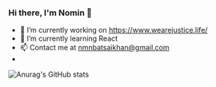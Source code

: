 ### Hi there, I'm Nomin 👋

- 🔭 I’m currently working on https://www.wearejustice.life/
- 🌱 I’m currently learning React
- 📫 Contact me at nmnbatsaikhan@gmail.com
- 
 ![Anurag's GitHub stats](https://github-readme-stats.vercel.app/api?username=Nomioooob&show_icons=true&theme=github_dark)


